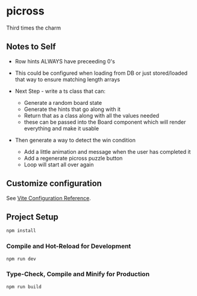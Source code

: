 # picross

Third times the charm


## Notes to Self

- Row hints ALWAYS have preceeding 0's
- This could be configured when loading from DB or just stored/loaded that way to ensure matching length arrays

- Next Step - write a ts class that can:

    - Generate a random board state
    - Generate the hints that go along with it
    - Return that as a class along with all the values needed
    - these can be passed into the Board component which will render everything and make it usable

- Then generate a way to detect the win condition
    - Add a little animation and message when the user has completed it
    - Add a regenerate picross puzzle button
    - Loop will start all over again

## Customize configuration

See [Vite Configuration Reference](https://vitejs.dev/config/).

## Project Setup

```sh
npm install
```

### Compile and Hot-Reload for Development

```sh
npm run dev
```

### Type-Check, Compile and Minify for Production

```sh
npm run build
```
